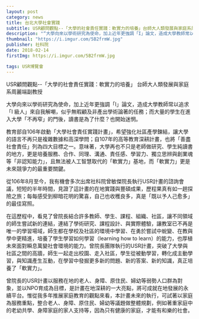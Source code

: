 ```yaml
---
layout: post
category: news
title: 台北大學社會實踐
subtitle: USR顧問觀點--「大學的社會責任實踐：軟實力的培養」台師大人類發展與家庭系周麗端副教授
description: "“大學向來以學術研究為使命，加上近年更強調「I」論文，造成大學教師常以追求「I級人」來自我解嘲，似乎無暇顧及非產出學術論著的任務..."
thumbnail: "https://i.imgur.com/5B2frmW.jpg"
publisher: 社科院
date: 2018-02-14
firstImg: https://i.imgur.com/5B2frmW.jpg

tags: USR博覽會
---
```


USR顧問觀點--「大學的社會責任實踐：軟實力的培養」
台師大人類發展與家庭系周麗端副教授

大學向來以學術研究為使命，加上近年更強調「I」論文，造成大學教師常以追求「I 級人」來自我解嘲，似乎無暇顧及非產出學術論著的任務；而大量的學生在進入大學「不再窄」的門後，讀書是為了什麼？也開始迷惘。

教育部自106年啟動「大學社會責任實踐計畫」，希望強化社區產學鍊結，讓大學的語言不再只是複雜數據和高深學問；自107年的高等教育深耕計畫，也將「善盡社會責任」列為四大目標之一。意味著，大學再也不只是老師做研究、學生純讀書的地方，更是培養服務、合作、同理、溝通、責任感、學習力、獨立思辨與創業魂等「非認知能力」，且無法被人工智慧取代的「軟實力」基地，而「軟實力」更是未來競爭力的最重要關鍵。

從106年8月至今，我有機會多次出席社科院曾敏傑院長執行USR計畫的諮詢會議，短短的半年時間，見證了這計畫的在地實踐與豐碩成果，歷程果真有如一趟探險之旅；每每感受到柳暗花明的驚喜，自己也收穫良多，真是「既以予人己愈多」的最佳寫照。

在這歷程中，看見了曾院長結合許多教師、學生、課程、組織、社區，讓不同領域的師生嘗試新的連結，連結了學術研究、課程設計、與實際體驗，讓教室已不再是唯一的學習場域，師生都在學校及社區的環境中學習、在勇於嘗試中蛻變、在教與學中更精進，培養了學生學習如何學習（learning how to learn）的能力，也厚植未來面對瞬息萬變社會環境的能力。曾院長團隊執行的USR計畫，突破了大學與社區之間的高牆，師生一起走出校園、走入社區，學生從被動學習，轉化成主動學習，與知識產生互動，在學習中發掘更多新的問題、新的答案、新的知識，真正培養了「軟實力」。

曾院長的USR計畫以服務在地的老人、身障、原住民、婦幼等弱勢人口群為對象，並以NPO育成為目標，是計畫在地深耕的一大亮點，將可成就在地發展的永續平台。惟從我多年推展家庭教育的觀點來看，本計畫未來的執行，可試著以家庭為服務重點，整合老人、身障、原住民、婦幼等議題做整體規劃，例如著重家庭中的老幼共學、身障家庭的家人支持等，因為只有健康的家庭，才能有和樂的社會。